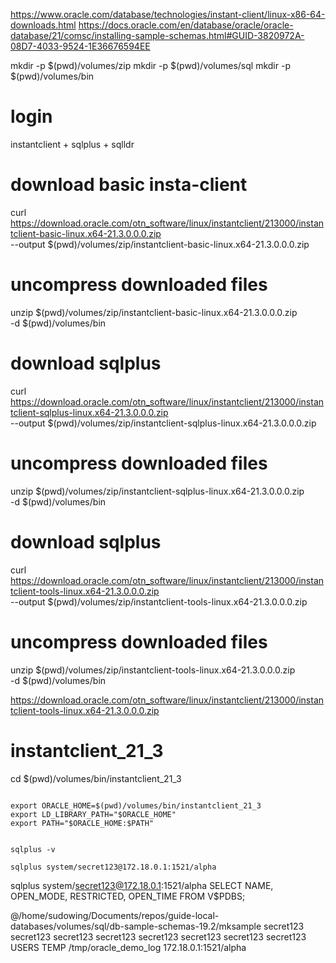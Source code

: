 

https://www.oracle.com/database/technologies/instant-client/linux-x86-64-downloads.html
https://docs.oracle.com/en/database/oracle/oracle-database/21/comsc/installing-sample-schemas.html#GUID-3820972A-08D7-4033-9524-1E36676594EE


mkdir -p $(pwd)/volumes/zip
mkdir -p $(pwd)/volumes/sql
mkdir -p $(pwd)/volumes/bin

# login

instantclient + sqlplus + sqlldr

# download basic insta-client
curl https://download.oracle.com/otn_software/linux/instantclient/213000/instantclient-basic-linux.x64-21.3.0.0.0.zip \
    --output $(pwd)/volumes/zip/instantclient-basic-linux.x64-21.3.0.0.0.zip

# uncompress downloaded files
unzip $(pwd)/volumes/zip/instantclient-basic-linux.x64-21.3.0.0.0.zip \
    -d $(pwd)/volumes/bin

# download sqlplus
curl https://download.oracle.com/otn_software/linux/instantclient/213000/instantclient-sqlplus-linux.x64-21.3.0.0.0.zip \
    --output $(pwd)/volumes/zip/instantclient-sqlplus-linux.x64-21.3.0.0.0.zip

# uncompress downloaded files
unzip $(pwd)/volumes/zip/instantclient-sqlplus-linux.x64-21.3.0.0.0.zip \
    -d $(pwd)/volumes/bin



# download sqlplus
curl https://download.oracle.com/otn_software/linux/instantclient/213000/instantclient-tools-linux.x64-21.3.0.0.0.zip \
    --output $(pwd)/volumes/zip/instantclient-tools-linux.x64-21.3.0.0.0.zip

# uncompress downloaded files
unzip $(pwd)/volumes/zip/instantclient-tools-linux.x64-21.3.0.0.0.zip \
    -d $(pwd)/volumes/bin


https://download.oracle.com/otn_software/linux/instantclient/213000/instantclient-tools-linux.x64-21.3.0.0.0.zip


# instantclient_21_3
cd $(pwd)/volumes/bin/instantclient_21_3


```

export ORACLE_HOME=$(pwd)/volumes/bin/instantclient_21_3
export LD_LIBRARY_PATH="$ORACLE_HOME"
export PATH="$ORACLE_HOME:$PATH"


sqlplus -v

sqlplus system/secret123@172.18.0.1:1521/alpha

```




sqlplus system/secret123@172.18.0.1:1521/alpha
SELECT NAME, OPEN_MODE, RESTRICTED, OPEN_TIME FROM V$PDBS;

@/home/sudowing/Documents/repos/guide-local-databases/volumes/sql/db-sample-schemas-19.2/mksample secret123 secret123 secret123 secret123 secret123 secret123 secret123 secret123 USERS TEMP /tmp/oracle_demo_log 172.18.0.1:1521/alpha

